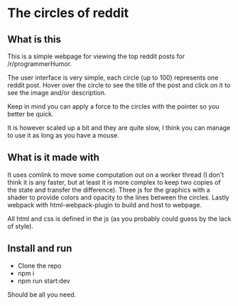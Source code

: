 # The circles of reddit

## What is this

This is a simple webpage for viewing the top reddit posts for /r/programmerHumor. 

The user interface is very simple, each circle (up to 100) represents one reddit post.
Hover over the circle to see the title of the post and click on it to see the image and/or description. 

Keep in mind you can apply a force to the circles with the pointer so you better be quick. 

It is however scaled up a bit and they are quite slow, I think you can manage to use it as long as you have a mouse. 

## What is it made with

It uses comlink to move some computation out on a worker thread (I don't think it is any faster, but at least it is more complex to keep two copies of the state and transfer the difference). 
Three js for the graphics with a shader to provide colors and opacity to the lines between the circles. 
Lastly webpack with html-webpack-plugin to build and host to webpage. 

All html and css is defined in the js (as you probably could guess by the lack of style). 

## Install and run

* Clone the repo
* npm i
* npm run start:dev 

Should be all you need. 